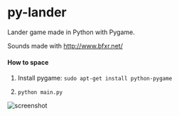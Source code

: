 # py-lander
Lander game made in Python with Pygame.

Sounds made with http://www.bfxr.net/

#### How to space

1. Install pygame: `sudo apt-get install python-pygame`

1. `python main.py`

![screenshot](https://raw.github.com/lucasdnd/py-lander/master/screen.png)
